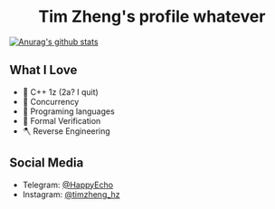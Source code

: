 # <div align="center"> Tim Zheng's profile whatever </div>

[![Anurag's github stats](https://github-readme-stats.vercel.app/api?username=ultrasilicon&count_private=true&show_icons=true&theme=buefy)](https://github.com/anuraghazra/github-readme-stats)

## What I Love

* 💩 C++ 1z (2a? I quit)
* 🔌 Concurrency
* 🐫 Programing languages
* 🐓 Formal Verification
* 🪓 Reverse Engineering

## Social Media
* Telegram: [@HappyEcho](https://t.me/HappyEcho)
* Instagram: [@timzheng_hz](https://www.instagram.com/timzheng_hz/)
